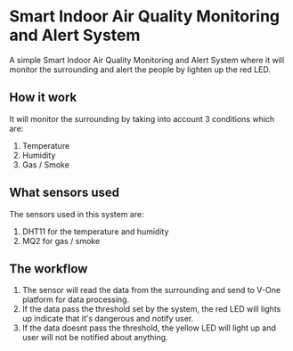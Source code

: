 # Smart Indoor Air Quality Monitoring and Alert System
A simple Smart Indoor Air Quality Monitoring and Alert System where it will monitor the surrounding and alert the people by lighten up the red LED. 

## How it work
It will monitor the surrounding by taking into account 3 conditions which are:
  1. Temperature
  2. Humidity
  3. Gas / Smoke

## What sensors used
The sensors used in this system are:
  1. DHT11 for the temperature and humidity
  2. MQ2 for gas / smoke

## The workflow
  1. The sensor will read the data from the surrounding and send to V-One platform for data processing.
  2. If the data pass the threshold set by the system, the red LED will lights up indicate that it's dangerous and notify user.
  3. If the data doesnt pass the threshold, the yellow LED will light up and user will not be notified about anything.
